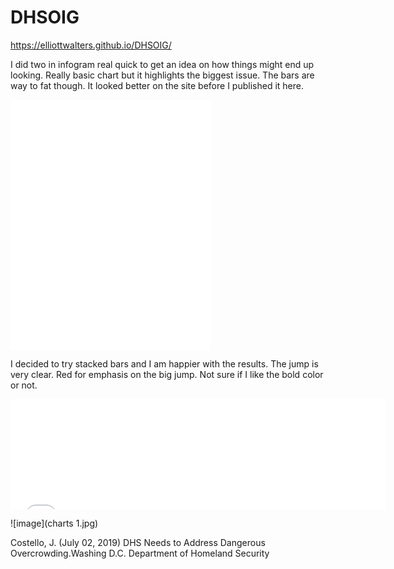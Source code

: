 # DHSOIG

https://elliottwalters.github.io/DHSOIG/

I did two in infogram real quick to get an idea on how things might end up looking. Really basic chart but it highlights the biggest issue. The bars are way to fat though. It looked better on the site before I published it here.

<iframe title="Border Crossings Jump" aria-label="Column Chart" src="//datawrapper.dwcdn.net/pA6Fa/1/" scrolling="no" frameborder="0" style="border: none;" width="320" height="400"></iframe>


I decided to try stacked bars and I am happier with the results. The jump is very clear. Red for emphasis on the big jump. Not sure if I like the bold color or not.

<iframe title="Change in Border Crossing&amp;nbsp; Apprehensions" aria-label="Stacked Bars" src="//datawrapper.dwcdn.net/mvLIq/1/" scrolling="no" frameborder="0" style="border: none;" width="600" height="176"></iframe>


![image](charts 1.jpg)

Costello, J. (July 02, 2019) DHS Needs to Address Dangerous Overcrowding.Washing D.C. Department of Homeland Security
